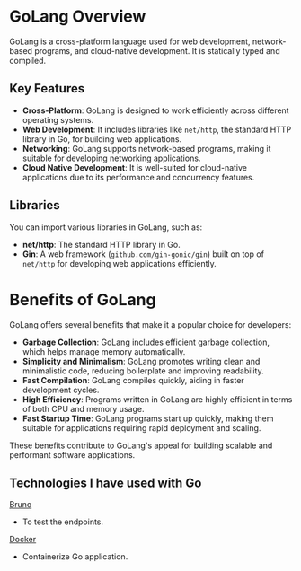 # GoLang Overview

GoLang is a cross-platform language used for web development, network-based programs, and cloud-native development. It is statically typed and compiled.

## Key Features

- **Cross-Platform**: GoLang is designed to work efficiently across different operating systems.
- **Web Development**: It includes libraries like `net/http`, the standard HTTP library in Go, for building web applications.
- **Networking**: GoLang supports network-based programs, making it suitable for developing networking applications.
- **Cloud Native Development**: It is well-suited for cloud-native applications due to its performance and concurrency features.

## Libraries

You can import various libraries in GoLang, such as:

- **net/http**: The standard HTTP library in Go.
- **Gin**: A web framework (`github.com/gin-gonic/gin`) built on top of `net/http` for developing web applications efficiently.



# Benefits of GoLang

GoLang offers several benefits that make it a popular choice for developers:

- **Garbage Collection**: GoLang includes efficient garbage collection, which helps manage memory automatically.
- **Simplicity and Minimalism**: GoLang promotes writing clean and minimalistic code, reducing boilerplate and improving readability.
- **Fast Compilation**: GoLang compiles quickly, aiding in faster development cycles.
- **High Efficiency**: Programs written in GoLang are highly efficient in terms of both CPU and memory usage.
- **Fast Startup Time**: GoLang programs start up quickly, making them suitable for applications requiring rapid deployment and scaling.

These benefits contribute to GoLang's appeal for building scalable and performant software applications.

## Technologies I have used with Go

[Bruno](technologies/Bruno.md)
- To test the endpoints.  

[Docker](technologies/Docker.md)
- Containerize Go application.


